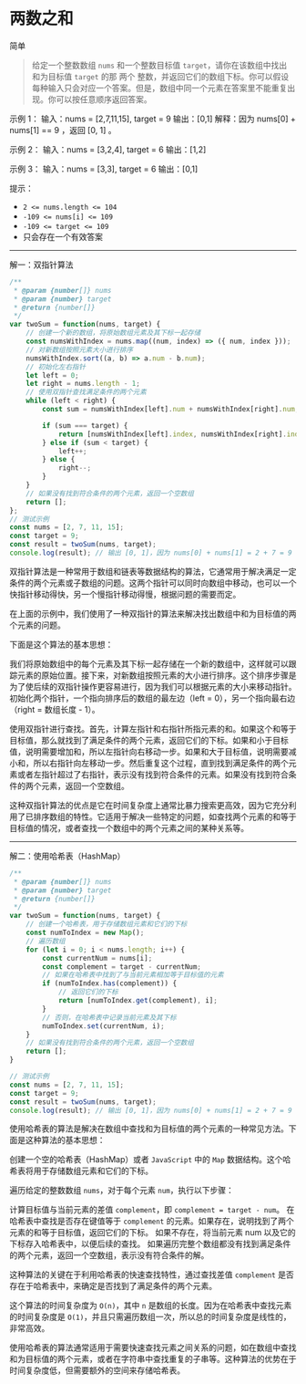 # 两数之和

简单

> 给定一个整数数组 `nums` 和一个整数目标值 `target`，请你在该数组中找出 和为目标值 `target` 的那 两个 整数，并返回它们的数组下标。你可以假设每种输入只会对应一个答案。但是，数组中同一个元素在答案里不能重复出现。你可以按任意顺序返回答案。

示例 1：
输入：nums = [2,7,11,15], target = 9
输出：[0,1]
解释：因为 nums[0] + nums[1] == 9 ，返回 [0, 1] 。

示例 2：
输入：nums = [3,2,4], target = 6
输出：[1,2]

示例 3：
输入：nums = [3,3], target = 6
输出：[0,1]

提示：

-   `2 <= nums.length <= 104`
-   `-109 <= nums[i] <= 109`
-   `-109 <= target <= 109`
-   只会存在一个有效答案

---

解一：双指针算法

```JavaScript
/**
 * @param {number[]} nums
 * @param {number} target
 * @return {number[]}
 */
var twoSum = function(nums, target) {
    // 创建一个新的数组，将原始数组元素及其下标一起存储
    const numsWithIndex = nums.map((num, index) => ({ num, index }));
    // 对新数组按照元素大小进行排序
    numsWithIndex.sort((a, b) => a.num - b.num);
    // 初始化左右指针
    let left = 0;
    let right = nums.length - 1;
    // 使用双指针查找满足条件的两个元素
    while (left < right) {
        const sum = numsWithIndex[left].num + numsWithIndex[right].num;

        if (sum === target) {
            return [numsWithIndex[left].index, numsWithIndex[right].index];
        } else if (sum < target) {
            left++;
        } else {
            right--;
        }
    }
    // 如果没有找到符合条件的两个元素，返回一个空数组
    return [];
};
// 测试示例
const nums = [2, 7, 11, 15];
const target = 9;
const result = twoSum(nums, target);
console.log(result); // 输出 [0, 1]，因为 nums[0] + nums[1] = 2 + 7 = 9
```

双指针算法是一种常用于数组和链表等数据结构的算法，它通常用于解决满足一定条件的两个元素或子数组的问题。这两个指针可以同时向数组中移动，也可以一个快指针移动得快，另一个慢指针移动得慢，根据问题的需要而定。

在上面的示例中，我们使用了一种双指针的算法来解决找出数组中和为目标值的两个元素的问题。

下面是这个算法的基本思想：

我们将原始数组中的每个元素及其下标一起存储在一个新的数组中，这样就可以跟踪元素的原始位置。接下来，对新数组按照元素的大小进行排序。这个排序步骤是为了使后续的双指针操作更容易进行，因为我们可以根据元素的大小来移动指针。初始化两个指针，一个指向排序后的数组的最左边（left = 0），另一个指向最右边（right = 数组长度 - 1）。

使用双指针进行查找。首先，计算左指针和右指针所指元素的和。如果这个和等于目标值，那么就找到了满足条件的两个元素，返回它们的下标。如果和小于目标值，说明需要增加和，所以左指针向右移动一步。如果和大于目标值，说明需要减小和，所以右指针向左移动一步。然后重复这个过程，直到找到满足条件的两个元素或者左指针超过了右指针，表示没有找到符合条件的元素。如果没有找到符合条件的两个元素，返回一个空数组。

这种双指针算法的优点是它在时间复杂度上通常比暴力搜索更高效，因为它充分利用了已排序数组的特性。它适用于解决一些特定的问题，如查找两个元素的和等于目标值的情况，或者查找一个数组中的两个元素之间的某种关系等。

---

解二：使用哈希表（HashMap）

```JavaScript
/**
 * @param {number[]} nums
 * @param {number} target
 * @return {number[]}
 */
var twoSum = function(nums, target) {
    // 创建一个哈希表，用于存储数组元素和它们的下标
    const numToIndex = new Map();
    // 遍历数组
    for (let i = 0; i < nums.length; i++) {
        const currentNum = nums[i];
        const complement = target - currentNum;
        // 如果在哈希表中找到了与当前元素相加等于目标值的元素
        if (numToIndex.has(complement)) {
            // 返回它们的下标
            return [numToIndex.get(complement), i];
        }
        // 否则，在哈希表中记录当前元素及其下标
        numToIndex.set(currentNum, i);
    }
    // 如果没有找到符合条件的两个元素，返回一个空数组
    return [];
}

// 测试示例
const nums = [2, 7, 11, 15];
const target = 9;
const result = twoSum(nums, target);
console.log(result); // 输出 [0, 1]，因为 nums[0] + nums[1] = 2 + 7 = 9
```

使用哈希表的算法是解决在数组中查找和为目标值的两个元素的一种常见方法。下面是这种算法的基本思想：

创建一个空的哈希表（HashMap）或者 `JavaScript` 中的 `Map` 数据结构。这个哈希表将用于存储数组元素和它们的下标。

遍历给定的整数数组 `nums`，对于每个元素 `num`，执行以下步骤：

计算目标值与当前元素的差值 `complement`，即 `complement = target - num`。
在哈希表中查找是否存在键值等于 `complement` 的元素。如果存在，说明找到了两个元素的和等于目标值，返回它们的下标。
如果不存在，将当前元素 num 以及它的下标存入哈希表中，以便后续的查找。
如果遍历完整个数组都没有找到满足条件的两个元素，返回一个空数组，表示没有符合条件的解。

这种算法的关键在于利用哈希表的快速查找特性，通过查找差值 `complement` 是否存在于哈希表中，来确定是否找到了满足条件的两个元素。

这个算法的时间复杂度为 `O(n)`，其中 `n` 是数组的长度。因为在哈希表中查找元素的时间复杂度是 `O(1)`，并且只需遍历数组一次，所以总的时间复杂度是线性的，非常高效。

使用哈希表的算法通常适用于需要快速查找元素之间关系的问题，如在数组中查找和为目标值的两个元素，或者在字符串中查找重复的子串等。这种算法的优势在于时间复杂度低，但需要额外的空间来存储哈希表。
